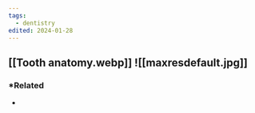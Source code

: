 ```yaml
---
tags:
  - dentistry
edited: 2024-01-28
---
```

[[Tooth anatomy.webp]] 
![[maxresdefault.jpg]]
---
### *Related
- 